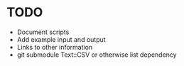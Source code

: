 # TODO

* Document scripts
* Add example input and output
* Links to other information
* git submodule Text::CSV or otherwise list dependency
